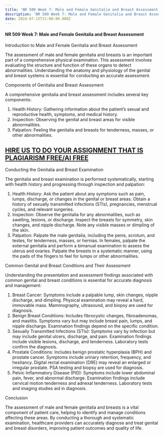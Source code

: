 ```yaml
---
title: 'NR 509 Week 7: Male and Female Genitalia and Breast Assessment'
description: 'NR 509 Week 7: Male and Female Genitalia and Breast Assessment'
date: 2024-07-15T21:00:00.000Z
---
```


#### NR 509 Week 7: Male and Female Genitalia and Breast Assessment

Introduction to Male and Female Genitalia and Breast Assessment

The assessment of male and female genitalia and breasts is an important part of a comprehensive physical examination. This assessment involves evaluating the structure and function of these organs to detect abnormalities. Understanding the anatomy and physiology of the genital and breast systems is essential for conducting an accurate assessment.

Components of Genitalia and Breast Assessment

A comprehensive genitalia and breast assessment includes several key components:

1. Health History: Gathering information about the patient’s sexual and reproductive health, symptoms, and medical history.
2. Inspection: Observing the genital and breast areas for visible abnormalities.
3. Palpation: Feeling the genitalia and breasts for tenderness, masses, or other abnormalities.

## [HIRE US TO DO YOUR ASSIGNMENT THAT IS PLAGIARISM FREE/AI FREE](https://nursingschooltutors.com/)

Conducting the Genitalia and Breast Examination

The genitalia and breast examination is performed systematically, starting with health history and progressing through inspection and palpation:

1. Health History: Ask the patient about any symptoms such as pain, lumps, discharge, or changes in the genital or breast areas. Obtain a history of sexually transmitted infections (STIs), pregnancies, menstrual cycles, and relevant surgeries.
2. Inspection: Observe the genitalia for any abnormalities, such as swelling, lesions, or discharge. Inspect the breasts for symmetry, skin changes, and nipple discharge. Note any visible masses or dimpling of the skin.
3. Palpation: Palpate the male genitalia, including the penis, scrotum, and testes, for tenderness, masses, or hernias. In females, palpate the external genitalia and perform a bimanual examination to assess the uterus and ovaries. Palpate the breasts in a systematic manner, using the pads of the fingers to feel for lumps or other abnormalities.

Common Genital and Breast Conditions and Their Assessment

Understanding the presentation and assessment findings associated with common genital and breast conditions is essential for accurate diagnosis and management:

1. Breast Cancer: Symptoms include a palpable lump, skin changes, nipple discharge, and dimpling. Physical examination may reveal a hard, immovable mass. Mammography, ultrasound, and biopsy are used for diagnosis.
2. Benign Breast Conditions: Includes fibrocystic changes, fibroadenomas, and mastitis. Symptoms vary but may include breast pain, lumps, and nipple discharge. Examination findings depend on the specific condition.
3. Sexually Transmitted Infections (STIs): Symptoms vary by infection but may include genital ulcers, discharge, and pain. Examination findings include visible lesions, discharge, and tenderness. Laboratory tests confirm the diagnosis.
4. Prostate Conditions: Includes benign prostatic hyperplasia (BPH) and prostate cancer. Symptoms include urinary retention, frequency, and hesitancy. Digital rectal examination (DRE) may reveal an enlarged or irregular prostate. PSA testing and biopsy are used for diagnosis.
5. Pelvic Inflammatory Disease (PID): Symptoms include lower abdominal pain, fever, and abnormal discharge. Examination findings include cervical motion tenderness and adnexal tenderness. Laboratory tests and imaging studies aid in diagnosis.

Conclusion

The assessment of male and female genitalia and breasts is a vital component of patient care, helping to identify and manage conditions affecting these areas. By conducting a thorough and systematic examination, healthcare providers can accurately diagnose and treat genital and breast disorders, improving patient outcomes and quality of life.
